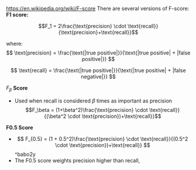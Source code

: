 https://en.wikipedia.org/wiki/F-score
There are several versions of F-score:
**F1 score:**

$$F_1 = 2\frac{\text{precision} \cdot \text{recall}}{\text{precision}+\text{recall}}$$

where:
$$
\text{precision} = \frac{\text{|true positive|}}{\text{|true positive| + |false positive|}}
$$

$$
\text{recall} = \frac{\text{|true positive|}}{\text{|true positive| + |false negative|}}
$$


$F_\beta$ **Score**
- Used when recall is considered $\beta$ times as important as precision
$$F_\beta = (1+\beta^2)\frac{\text{precision} \cdot \text{recall}}{(\beta^2 \cdot \text{precision})+\text{recall}}$$

**F0.5 Score**
 - $$
F_{0.5} = (1 + 0.5^2)\frac{\text{precision} \cdot \text{recall}}{(0.5^2 \cdot \text{precision})+\text{recall}}
$$ ^babo2y
- The F0.5 score weights precision higher than recall,